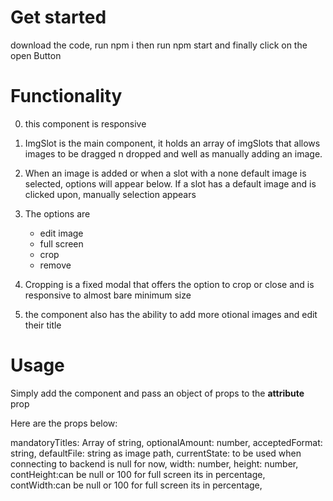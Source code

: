 # Get started

download the code, run npm i then run npm start and finally click on the open Button

# Functionality

0. this component is responsive

1. ImgSlot is the main component, it holds an array of imgSlots that allows images to be dragged n dropped and well as manually adding an image. 

2. When an image is added or when a slot with a none default image is selected, options will appear below. If a slot has a default image and is clicked upon, manually selection appears

3. The options are
    - edit image
    - full screen
    - crop
    - remove  

4. Cropping is a fixed modal that offers the option to crop or close and is responsive to almost bare minimum size

5. the component also has the ability to add more otional images and edit their title

# Usage

Simply add the component and pass an object of props to the **attribute** prop

Here are the props below:

   mandatoryTitles: Array of string,
   optionalAmount: number,
   acceptedFormat: string,
   defaultFile: string as image path,
   currentState: to be used when connecting to backend is null for now, 
   width: number,
   height: number,
   contHeight:can be null or 100 for full screen its in percentage,
   contWidth:can be null or 100 for full screen its in percentage,




